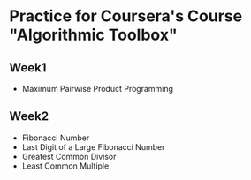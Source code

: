 # Practice for Coursera's Course "Algorithmic Toolbox"

## Week1
- Maximum Pairwise Product Programming 

## Week2
- Fibonacci Number
- Last Digit of a Large Fibonacci Number
- Greatest Common Divisor
- Least Common Multiple